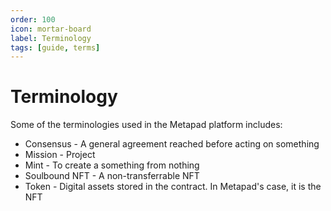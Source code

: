 ```yaml
---
order: 100
icon: mortar-board
label: Terminology
tags: [guide, terms]
---
```


# Terminology

Some of the terminologies used in the Metapad platform includes:

- Consensus - A general agreement reached before acting on something
- Mission - Project
- Mint - To create a something from nothing
- Soulbound NFT - A non-transferrable NFT
- Token - Digital assets stored in the contract. In Metapad's case, it is the NFT
